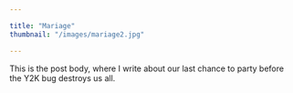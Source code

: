 ```yaml
---

title: "Mariage"
thumbnail: "/images/mariage2.jpg"

---
```


This is the post body, where I write about our last chance to party before the Y2K bug destroys us all.